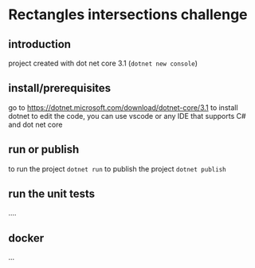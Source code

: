 # Rectangles intersections challenge

## introduction
project created with dot net core 3.1 (`dotnet new console`)

## install/prerequisites
go to https://dotnet.microsoft.com/download/dotnet-core/3.1 to install dotnet
to edit the code, you can use vscode or any IDE that supports C# and dot net core

## run or publish
to run the project `dotnet run`
to publish the project `dotnet publish`

## run the unit tests
....

## docker
...